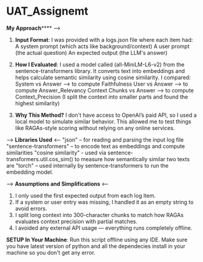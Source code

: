 # UAT_Assignemt
**My Approach****** -->
1. **Input Format**:
I was provided with a logs.json file where each item had:
  A system prompt (which acts like background/context)
  A user prompt (the actual question)
  An expected output (the LLM's answer)

2. **How I Evaluated**:
I used a model called (all-MiniLM-L6-v2) from the sentence-transformers library.
It converts text into embeddings and helps calculate semantic similarity using cosine similarity.
    I compared:
    System vs Answer --> to compute Faithfulness
    User vs Answer --> to compute Answer_Relevancy
    Context Chunks vs Answer --> to compute Context_Precision (I split the context into smaller parts and found the highest similarity)

3. **Why This Method?**
I don't have access to OpenAI’s paid API, so I used a local model to simulate similar behavior. This allowed me to test things like RAGAs-style scoring without relying on any online services.

--> **Libraries Used** <--
"json" – for reading and parsing the input log file
"sentence-transformers" – to encode text as embeddings and compute similarities
"cosine similarity" - used via sentence-transformers.util.cos_sim() to measure how semantically similar two texts are
"torch" – used internally by sentence-transformers to run the embedding model.

--> **Assumptions and Simplifications** <--
1. I only used the first expected output from each log item.
2. If a system or user entry was missing, I handled it as an empty string to avoid errors.
3. I split long context into 300-character chunks to match how RAGAs evaluates context precision with partial matches.
4. I avoided any external API usage — everything runs completely offline.





**SETUP In Your Machine**:
Run this script offline using any IDE. Make sure you have latest version of python and all the dependecies install in your machine so you don't get any error.
